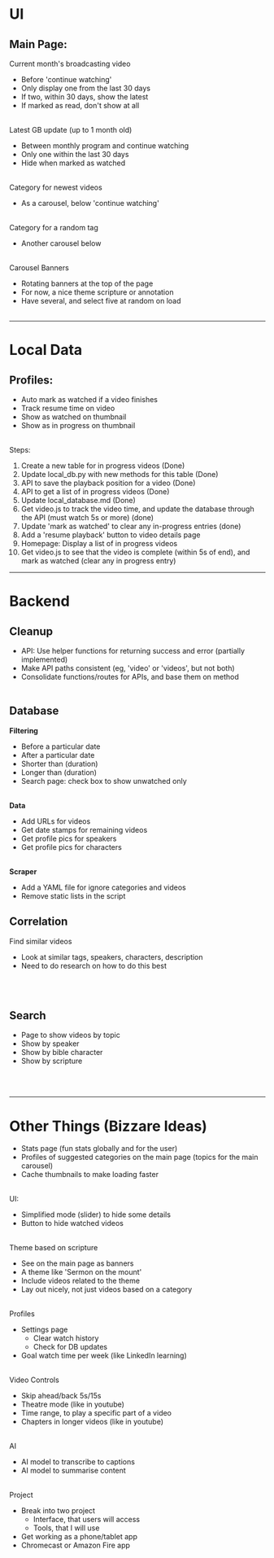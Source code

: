 # UI

## Main Page:

Current month's broadcasting video
* Before 'continue watching'
* Only display one from the last 30 days
* If two, within 30 days, show the latest
* If marked as read, don't show at all
</br></br>

Latest GB update (up to 1 month old)
* Between monthly program and continue watching
* Only one within the last 30 days
* Hide when marked as watched
</br></br>

Category for newest videos
* As a carousel, below 'continue watching'
</br></br>

Category for a random tag
* Another carousel below
</br></br>

Carousel Banners
* Rotating banners at the top of the page
* For now, a nice theme scripture or annotation
* Have several, and select five at random on load
</br></br>


----
# Local Data
## Profiles:

* Auto mark as watched if a video finishes
* Track resume time on video
* Show as watched on thumbnail
* Show as in progress on thumbnail
</br></br>

Steps:
1. Create a new table for in progress videos (Done)
2. Update local_db.py with new methods for this table (Done)
3. API to save the playback position for a video (Done)
4. API to get a list of in progress videos (Done)
5. Update local_database.md (Done)
6. Get video.js to track the video time, and update the database through the API (must watch 5s or more) (done)
7. Update 'mark as watched' to clear any in-progress entries (done)
8. Add a 'resume playback' button to video details page
9. Homepage: Display a list of in progress videos
10. Get video.js to see that the video is complete (within 5s of end), and mark as watched (clear any in progress entry)



----
# Backend

## Cleanup

* API: Use helper functions for returning success and error (partially implemented)
* Make API paths consistent (eg, 'video' or 'videos', but not both)
* Consolidate functions/routes for APIs, and base them on method
</br></br>

## Database

**Filtering**
* Before a particular date
* After a particular date
* Shorter than (duration)
* Longer than (duration)
* Search page: check box to show unwatched only
</br></br>

**Data**
* Add URLs for videos
* Get date stamps for remaining videos
* Get profile pics for speakers
* Get profile pics for characters
</br></br>

**Scraper**
* Add a YAML file for ignore categories and videos
* Remove static lists in the script


## Correlation

Find similar videos
* Look at similar tags, speakers, characters, description
* Need to do research on how to do this best

</br></br>


## Search

* Page to show videos by topic
* Show by speaker
* Show by bible character
* Show by scripture

</br></br>


----
# Other Things (Bizzare Ideas)
* Stats page (fun stats globally and for the user)
* Profiles of suggested categories on the main page (topics for the main carousel)
* Cache thumbnails to make loading faster
</br></br>

UI:
* Simplified mode (slider) to hide some details
* Button to hide watched videos
</br></br>

Theme based on scripture
* See on the main page as banners
* A theme like 'Sermon on the mount'
* Include videos related to the theme
* Lay out nicely, not just videos based on a category
</br></br>

Profiles
* Settings page
    * Clear watch history
    * Check for DB updates
* Goal watch time per week (like LinkedIn learning)
</br></br>

Video Controls
* Skip ahead/back 5s/15s
* Theatre mode (like in youtube)
* Time range, to play a specific part of a video
* Chapters in longer videos (like in youtube)
</br></br>

AI
* AI model to transcribe to captions
* AI model to summarise content
</br></br>

Project
* Break into two project
    * Interface, that users will access
    * Tools, that I will use
* Get working as a phone/tablet app
* Chromecast or Amazon Fire app
